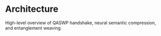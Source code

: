 # Architecture

High-level overview of QASWP handshake, neural semantic compression, and entanglement weaving.
